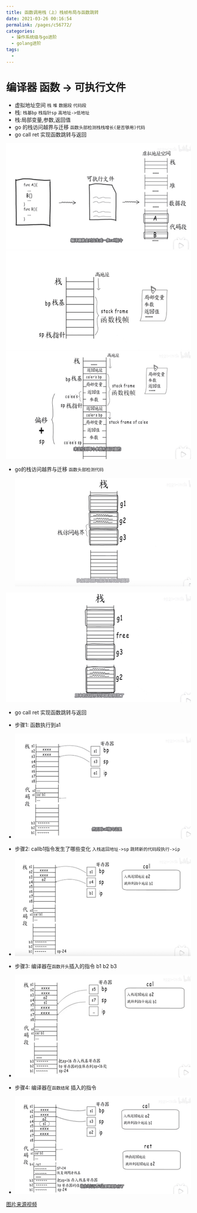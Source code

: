 ```yaml
---
title: 函数调用栈（上）栈帧布局与函数跳转
date: 2021-03-26 00:16:54
permalink: /pages/c56772/
categories:
  - 操作系统级与go进阶
  - golang进阶
tags:
  - 
---
```


# 编译器 函数 -> 可执行文件
* 虚拟地址空间 `栈` `堆` `数据段` `代码段`
* 栈: `栈基bp` `栈指针sp` `高地址->低地址` 
* 栈:局部变量,参数,返回值
* go  的栈访问越界与迁移  `函数头部检测栈栈增长(是否够用)代码` 
* go call ret 实现函数跳转与返回



<img src="./minilet/image-20210326001924076.png" alt="image-20210326001924076" style="zoom:50%;" />



<img src="./minilet/image-20210326002115943.png" alt="image-20210326002115943" style="zoom:50%;" />

<img src="./minilet/image-20210326002444899.png" alt="image-20210326002444899" style="zoom:50%;" />



* go的栈访问越界与迁移  `函数头部检测代码` 

  <img src="./minilet/image-20210326002915959.png" alt="image-20210326002915959" style="zoom:50%;" />



<img src="./minilet/image-20210326003124040.png" alt="image-20210326003124040" style="zoom:50%;" />





* go call ret 实现函数跳转与返回

* 步骤1: 函数执行到a1
* <img src="./minilet/image-20210326003721908.png" alt="image-20210326003721908" style="zoom:50%;" />
* 步骤2: callb1指令发生了哪些变化  `入栈返回地址->sp`  `跳转新的代码段执行->ip`
*  <img src="./minilet/image-20210326003942170.png" alt="image-20210326003942170" style="zoom:50%;" />
* 步骤3: 编译器在`函数开头`插入的指令 b1 b2 b3
* <img src="./minilet/image-20210326004428673.png" alt="image-20210326004428673" style="zoom:50%;" />
* 步骤4: 编译器在`函数结尾` 插入的指令
* <img src="./minilet/image-20210326004625735.png" alt="image-20210326004625735" style="zoom:50%;" />







[图片来源视频](https://www.bilibili.com/video/BV1WZ4y1p7JT)


